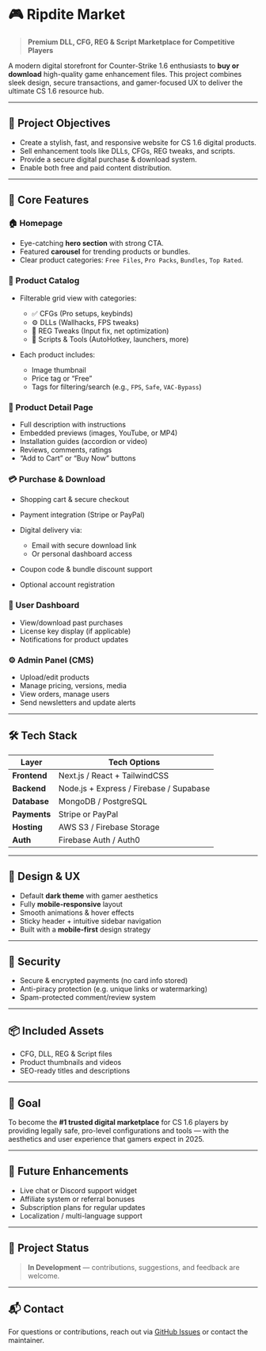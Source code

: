 
# 🎮 **Ripdite Market**

> **Premium DLL, CFG, REG & Script Marketplace for Competitive Players**

A modern digital storefront for Counter-Strike 1.6 enthusiasts to **buy or download** high-quality game enhancement files. This project combines sleek design, secure transactions, and gamer-focused UX to deliver the ultimate CS 1.6 resource hub.

---

## 🚀 Project Objectives

* Create a stylish, fast, and responsive website for CS 1.6 digital products.
* Sell enhancement tools like DLLs, CFGs, REG tweaks, and scripts.
* Provide a secure digital purchase & download system.
* Enable both free and paid content distribution.

---

## 🧩 Core Features

### 🏠 Homepage

* Eye-catching **hero section** with strong CTA.
* Featured **carousel** for trending products or bundles.
* Clear product categories: `Free Files`, `Pro Packs`, `Bundles`, `Top Rated`.

### 🛒 Product Catalog

* Filterable grid view with categories:

  * ✅ CFGs (Pro setups, keybinds)
  * ⚙️ DLLs (Wallhacks, FPS tweaks)
  * 🧬 REG Tweaks (Input fix, net optimization)
  * 🎯 Scripts & Tools (AutoHotkey, launchers, more)
* Each product includes:

  * Image thumbnail
  * Price tag or “Free”
  * Tags for filtering/search (e.g., `FPS`, `Safe`, `VAC-Bypass`)

### 📄 Product Detail Page

* Full description with instructions
* Embedded previews (images, YouTube, or MP4)
* Installation guides (accordion or video)
* Reviews, comments, ratings
* “Add to Cart” or “Buy Now” buttons

### 💳 Purchase & Download

* Shopping cart & secure checkout
* Payment integration (Stripe or PayPal)
* Digital delivery via:

  * Email with secure download link
  * Or personal dashboard access
* Coupon code & bundle discount support
* Optional account registration

### 👤 User Dashboard

* View/download past purchases
* License key display (if applicable)
* Notifications for product updates

### ⚙️ Admin Panel (CMS)

* Upload/edit products
* Manage pricing, versions, media
* View orders, manage users
* Send newsletters and update alerts

---

## 🛠 Tech Stack

| Layer        | Tech Options                            |
| ------------ | --------------------------------------- |
| **Frontend** | Next.js / React + TailwindCSS           |
| **Backend**  | Node.js + Express / Firebase / Supabase |
| **Database** | MongoDB / PostgreSQL                    |
| **Payments** | Stripe or PayPal                        |
| **Hosting**  | AWS S3 / Firebase Storage               |
| **Auth**     | Firebase Auth / Auth0                   |

---

## 🎨 Design & UX

* Default **dark theme** with gamer aesthetics
* Fully **mobile-responsive** layout
* Smooth animations & hover effects
* Sticky header + intuitive sidebar navigation
* Built with a **mobile-first** design strategy

---

## 🔐 Security

* Secure & encrypted payments (no card info stored)
* Anti-piracy protection (e.g. unique links or watermarking)
* Spam-protected comment/review system

---

## 📦 Included Assets

* CFG, DLL, REG & Script files
* Product thumbnails and videos
* SEO-ready titles and descriptions

---

## 🎯 Goal

To become the **#1 trusted digital marketplace** for CS 1.6 players by providing legally safe, pro-level configurations and tools — with the aesthetics and user experience that gamers expect in 2025.

---

## 📌 Future Enhancements

* Live chat or Discord support widget
* Affiliate system or referral bonuses
* Subscription plans for regular updates
* Localization / multi-language support

---

## 📁 Project Status

> **In Development** — contributions, suggestions, and feedback are welcome.

---

## 📬 Contact

For questions or contributions, reach out via [GitHub Issues](#) or contact the maintainer.


